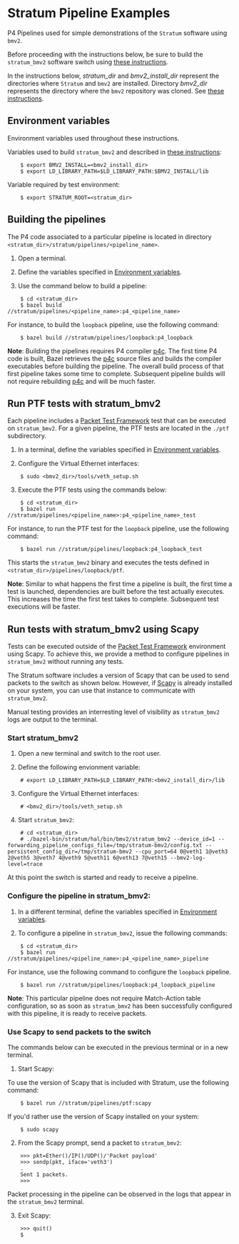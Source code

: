 # Stratum Pipeline Examples

P4 Pipelines used for simple demonstrations of the `Stratum` software using `bmv2`.

Before proceeding with the instructions below, be sure to build the `stratum_bmv2` software switch using [these instructions](../hal/bin/bmv2/README.md).

In the instructions below, _stratum_dir_ and  _bmv2_install_dir_ represent the directories where `Stratum` and `bmv2` are installed.  Directory _bmv2_dir_ represents the directory where the `bmv2` repository was cloned. See [these instructions](../hal/bin/bmv2/README.md).

## Environment variables

Environment variables used throughout these instructions.

Variables used to build `stratum_bmv2` and described in [these instructions](../hal/bin/bmv2/README.md):
```
    $ export BMV2_INSTALL=<bmv2_install_dir>
    $ export LD_LIBRARY_PATH=$LD_LIBRARY_PATH:$BMV2_INSTALL/lib
```
Variable required by test environment:
```
    $ export STRATUM_ROOT=<stratum_dir>
```
## Building the pipelines

The P4 code associated to a particular pipeline is located in directory `<stratum_dir>/stratum/pipelines/<pipeline_name>`.

1. Open a terminal.

2. Define the variables specified in [Environment variables](#environment-variables).

3. Use the command below to build a pipeline:
```
    $ cd <stratum_dir>
    $ bazel build //stratum/pipelines/<pipeline_name>:p4_<pipeline_name>
```
For instance, to build the `loopback` pipeline, use the following command:
```
    $ bazel build //stratum/pipelines/loopback:p4_loopback
```
__Note__: Building the pipelines requires P4 compiler [p4c](https://github.com/p4lang/p4c).  The first time P4 code is built, Bazel retrieves the [p4c](https://github.com/p4lang/p4c) source files and builds the compiler executables before building the pipeline.  The overall build process of that first pipeline takes some time to complete.  Subsequent pipeline builds will not require rebuilding [p4c](https://github.com/p4lang/p4c) and will be much faster.

## Run PTF tests with stratum_bmv2

Each pipeline includes a [Packet Test Framework](https://github.com/p4lang/ptf) test that can be executed on `stratum_bmv2`.  For a given pipeline, the PTF tests are located in the `./ptf` subdirectory.

1. In a terminal, define the variables specified in [Environment variables](#environment-variables).

2. Configure the Virtual Ethernet interfaces:
```
    $ sudo <bmv2_dir>/tools/veth_setup.sh
```
3. Execute the PTF tests using the commands below:
```
    $ cd <stratum_dir>
    $ bazel run //stratum/pipelines/<pipeline_name>:p4_<pipeline_name>_test
```
For instance, to run the PTF test for the `loopback` pipeline, use the following command:
```
    $ bazel run //stratum/pipelines/loopback:p4_loopback_test
```
This starts the `stratum_bmv2` binary and executes the tests defined in `<stratum_dir>/pipelines/loopback/ptf`.

__Note__: Similar to what happens the first time a pipeline is built, the first time a test is launched, dependencies are built before the test actually executes.  This increases the time the first test takes to complete.  Subsequent test executions will be faster.

## Run tests with stratum_bmv2 using Scapy

Tests can be executed outside of the [Packet Test Framework](https://github.com/p4lang/ptf) environment using Scapy.  To achieve this, we provide a method to configure pipelines in `stratum_bmv2` without running any tests.

The Stratum software includes a version of Scapy that can be used to send packets to the switch as shown below.  However, if [Scapy](https://scapy.readthedocs.io/en/latest/installation.html) is already installed on your system, you can use that instance to communicate with `stratum_bmv2`.

Manual testing provides an interresting level of visibility as `stratum_bmv2` logs are output to the terminal.

### Start stratum_bmv2

1. Open a new terminal and switch to the root user.

2. Define the following envionment variable:
```
    # export LD_LIBRARY_PATH=$LD_LIBRARY_PATH:<bmv2_install_dir>/lib
```

3. Configure the Virtual Ethernet interfaces:
```
    # <bmv2_dir>/tools/veth_setup.sh
```
4. Start `stratum_bmv2`:
```
    # cd <stratum_dir>
    # ./bazel-bin/stratum/hal/bin/bmv2/stratum_bmv2 --device_id=1 --forwarding_pipeline_configs_file=/tmp/stratum-bmv2/config.txt --persistent_config_dir=/tmp/stratum-bmv2 --cpu_port=64 0@veth1 1@veth3 2@veth5 3@veth7 4@veth9 5@veth11 6@veth13 7@veth15 --bmv2-log-level=trace
```
At this point the switch is started and ready to receive a pipeline.

### Configure the pipeline in stratum_bmv2:

1. In a different terminal, define the variables specified in [Environment variables](#environment-variables).

2. To configure a pipeline in `stratum_bmv2`, issue the following commands:
```
    $ cd <stratum_dir>
    $ bazel run //stratum/pipelines/<pipeline_name>:p4_<pipeline_name>_pipeline
```
For instance, use the following command to configure the `loopback` pipeline.
```
    $ bazel run //stratum/pipelines/loopback:p4_loopback_pipeline
```
__Note__: This particular pipeline does not require Match-Action table configuration, so as soon as `stratum_bmv2` has been successfully configured with this pipeline, it is ready to receive packets.

### Use Scapy to send packets to the switch

The commands below can be executed in the previous terminal or in a new terminal.

1. Start Scapy:

To use the version of Scapy that is included with Stratum, use the following command:
```
    $ bazel run //stratum/pipelines/ptf:scapy
```
If you'd rather use the version of Scapy installed on your system:
```
    $ sudo scapy
```
2. From the Scapy prompt, send a packet to `stratum_bmv2`:
```
    >>> pkt=Ether()/IP()/UDP()/'Packet payload'
    >>> sendp(pkt, iface='veth3')
    .
    Sent 1 packets.
    >>>
```
Packet processing in the pipeline can be observed in the logs that appear in the `stratum_bmv2` terminal.

3. Exit Scapy:
```
    >>> quit()
    $
```

